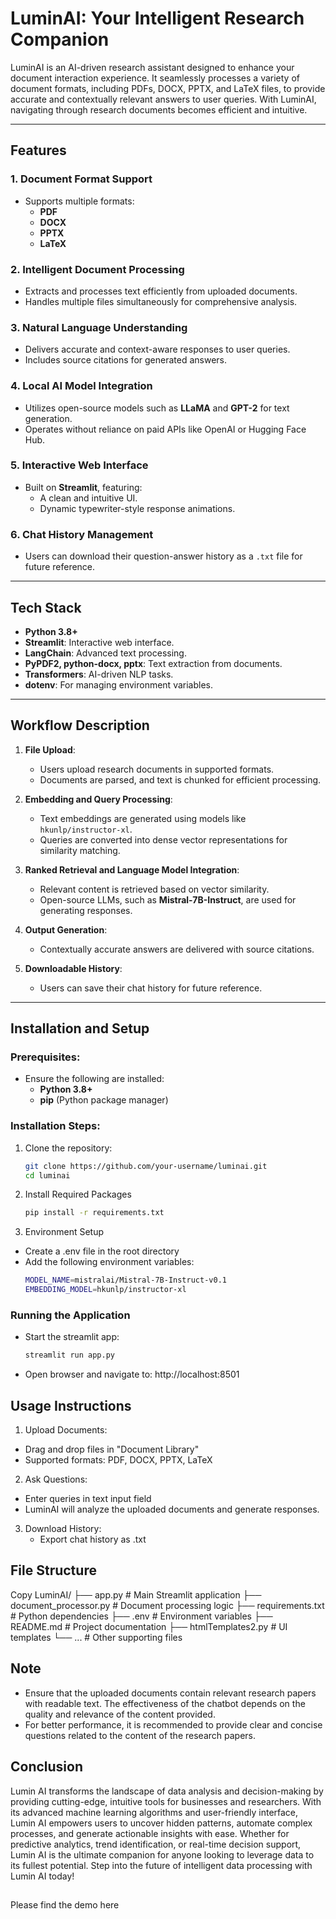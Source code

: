 # LuminAI: Your Intelligent Research Companion

LuminAI is an AI-driven research assistant designed to enhance your document interaction experience. It seamlessly processes a variety of document formats, including PDFs, DOCX, PPTX, and LaTeX files, to provide accurate and contextually relevant answers to user queries. With LuminAI, navigating through research documents becomes efficient and intuitive.

---

## Features

### 1. Document Format Support
* Supports multiple formats:
  * **PDF**
  * **DOCX**
  * **PPTX**
  * **LaTeX**

### 2. Intelligent Document Processing
* Extracts and processes text efficiently from uploaded documents.
* Handles multiple files simultaneously for comprehensive analysis.

### 3. Natural Language Understanding
* Delivers accurate and context-aware responses to user queries.
* Includes source citations for generated answers.

### 4. Local AI Model Integration
* Utilizes open-source models such as **LLaMA** and **GPT-2** for text generation.
* Operates without reliance on paid APIs like OpenAI or Hugging Face Hub.

### 5. Interactive Web Interface
* Built on **Streamlit**, featuring:
  * A clean and intuitive UI.
  * Dynamic typewriter-style response animations.

### 6. Chat History Management
* Users can download their question-answer history as a `.txt` file for future reference.

---

## Tech Stack

* **Python 3.8+**
* **Streamlit**: Interactive web interface.
* **LangChain**: Advanced text processing.
* **PyPDF2, python-docx, pptx**: Text extraction from documents.
* **Transformers**: AI-driven NLP tasks.
* **dotenv**: For managing environment variables.

---

## Workflow Description

1. **File Upload**:
   * Users upload research documents in supported formats.
   * Documents are parsed, and text is chunked for efficient processing.

2. **Embedding and Query Processing**:
   * Text embeddings are generated using models like `hkunlp/instructor-xl`.
   * Queries are converted into dense vector representations for similarity matching.

3. **Ranked Retrieval and Language Model Integration**:
   * Relevant content is retrieved based on vector similarity.
   * Open-source LLMs, such as **Mistral-7B-Instruct**, are used for generating responses.

4. **Output Generation**:
   * Contextually accurate answers are delivered with source citations.

5. **Downloadable History**:
   * Users can save their chat history for future reference.

---

## Installation and Setup

### Prerequisites:
* Ensure the following are installed:
  * **Python 3.8+**
  * **pip** (Python package manager)

### Installation Steps:
1. Clone the repository:
   ```bash
   git clone https://github.com/your-username/luminai.git
   cd luminai

2. Install Required Packages
   ```bash
   pip install -r requirements.txt
3. Environment Setup
*	Create a .env file in the root directory
*	Add the following environment variables:
    ```bash
    MODEL_NAME=mistralai/Mistral-7B-Instruct-v0.1
    EMBEDDING_MODEL=hkunlp/instructor-xl

### Running the Application
* Start the streamlit app:
    ```bash
    streamlit run app.py
    
*	Open browser and navigate to: http://localhost:8501


## Usage Instructions
1.	Upload Documents:
   * Drag and drop files in "Document Library" 
   *	Supported formats: PDF, DOCX, PPTX, LaTeX
2.	Ask Questions:
   * Enter queries in text input field
   * LuminAI will analyze the uploaded documents and generate responses.
3. Download History:
   * Export chat history as .txt


## File Structure
Copy
LuminAI/
├── app.py                # Main Streamlit application
├── document_processor.py # Document processing logic
├── requirements.txt      # Python dependencies
├── .env                  # Environment variables
├── README.md             # Project documentation
├── htmlTemplates2.py     # UI templates
└── ...                   # Other supporting files


## Note
* Ensure that the uploaded documents contain relevant research papers with readable text. The effectiveness of the chatbot depends on the quality and relevance of the content provided.
* For better performance, it is recommended to provide clear and concise questions related to the content of the research papers.


## Conclusion

Lumin AI transforms the landscape of data analysis and decision-making by providing cutting-edge, intuitive tools for businesses and researchers. With its advanced machine learning algorithms and user-friendly interface, Lumin AI empowers users to uncover hidden patterns, automate complex processes, and generate actionable insights with ease. Whether for predictive analytics, trend identification, or real-time decision support, Lumin AI is the ultimate companion for anyone looking to leverage data to its fullest potential. Step into the future of intelligent data processing with Lumin AI today!

##
Please find the demo here



